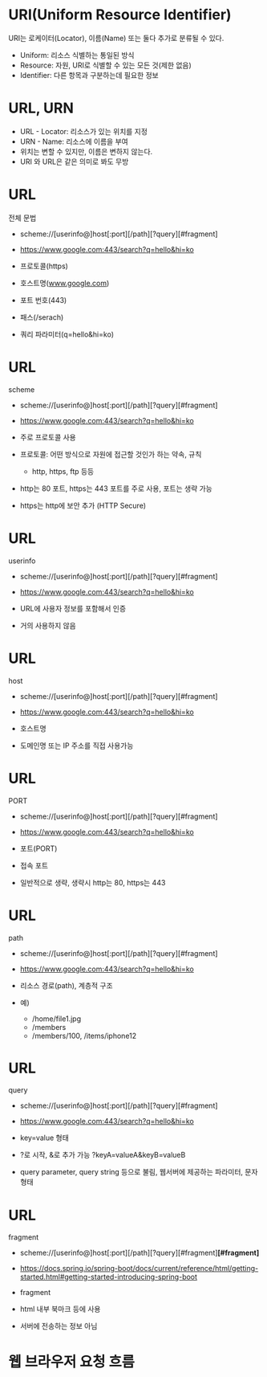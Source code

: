 
# URI(Uniform Resource Identifier)
URI는 로케이터(Locator), 이름(Name) 또는 둘다 추가로 분류될 수 있다.

- Uniform: 리소스 식별하는 통일된 방식
- Resource: 자원, URI로 식별할 수 있는 모든 것(제한 없음)
- Identifier: 다른 항목과 구분하는데 필요한 정보

# URL, URN

- URL - Locator: 리소스가 있는 위치를 지정
- URN - Name: 리소스에 이름을 부여
- 위치는 변할 수 있지만, 이름은 변하지 않는다.
- URI 와 URL은 같은 의미로 봐도 무방

# URL
전체 문법

- scheme://[userinfo@]host[:port][/path][?query][#fragment]
- https://www.google.com:443/search?q=hello&hi=ko

- 프로토콜(https)
- 호스트명(www.google.com)
- 포트 번호(443)
- 패스(/serach)
- 쿼리 파라미터(q=hello&hi=ko)

# URL
scheme

 - scheme://[userinfo@]host[:port][/path][?query][#fragment]
- https://www.google.com:443/search?q=hello&hi=ko

- 주로 프로토콜 사용
- 프로토콜: 어떤 방식으로 자원에 접근할 것인가 하는 약속, 규칙
	- http, https, ftp 등등
- http는 80 포트, https는 443 포트를 주로 사용, 포트는 생략 가능
- https는 http에 보안 추가 (HTTP Secure)


# URL
userinfo

 - scheme://[userinfo@]host[:port][/path][?query][#fragment]
- https://www.google.com:443/search?q=hello&hi=ko

- URL에 사용자 정보를 포함해서 인증
- 거의 사용하지 않음


# URL
host

 - scheme://[userinfo@]host[:port][/path][?query][#fragment]
- https://www.google.com:443/search?q=hello&hi=ko

- 호스트명
- 도메인명 또는 IP 주소를 직접 사용가능

# URL
PORT

 - scheme://[userinfo@]host[:port][/path][?query][#fragment]
- https://www.google.com:443/search?q=hello&hi=ko

- 포트(PORT)
- 접속 포트
- 일반적으로 생략, 생략시 http는 80, https는 443


# URL
path

 - scheme://[userinfo@]host[:port][/path][?query][#fragment]
- https://www.google.com:443/search?q=hello&hi=ko

- 리소스 경로(path), 계층적 구조
- 예)
	- /home/file1.jpg
	- /members
	- /members/100, /items/iphone12

# URL
query

 - scheme://[userinfo@]host[:port][/path][?query][#fragment]
- https://www.google.com:443/search?q=hello&hi=ko

- key=value 형태
- ?로 시작, &로 추가 가능 ?keyA=valueA&keyB=valueB
- query parameter, query string 등으로 불림, 웹서버에 제공하는 파라미터, 문자 형태

# URL
fragment

 - scheme://[userinfo@]host[:port][/path][?query][#fragment]**[#fragment]**
- https://docs.spring.io/spring-boot/docs/current/reference/html/getting-started.html#getting-started-introducing-spring-boot

- fragment
- html 내부 북마크 등에 사용
- 서버에 전송하는 정보 아님

# 웹 브라우저 요청 흐름








